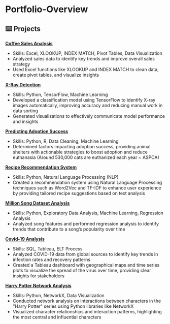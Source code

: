 # Portfolio-Overview

## ⌨️ Projects
[**Coffee Sales Analysis**](https://github.com/DevinXTian/Excel-Projects)
- Skills: Excel, XLOOKUP, INDEX MATCH, Pivot Tables, Data Visualization
- Analyzed sales data to identify key trends and improve overall sales strategy
- Used Excel functions like XLOOKUP and INDEX MATCH to clean data, create pivot tables, and visualize insights

[**X-Ray Detection**](https://github.com/DevinXTian/X-Ray-Detection)
- Skills: Python, TensorFlow, Machine Learning
- Developed a classification model using TensorFlow to identify X-ray images automatically, improving accuracy and reducing manual work in data sorting
- Generated visualizations to effectively communicate model performance and insights

[**Predicting Adoption Success**](https://github.com/DevinXTian/Predicting-Adoption-Success)
- Skills: Python, R, Data Cleaning, Machine Learning
- Determined factors impacting adoption success, providing animal shelters with actionable strategies to boost adoption and reduce euthanasia (Around 530,000 cats are euthanized each year ~ ASPCA)

[**Recipe Recommendation System**](https://github.com/DevinXTian/Recipe-Recommendation-System)
- Skills: Python, Natural Language Processing (NLP)
- Created a recommendation system using Natural Language Processing techniques such as Word2Vec and TF-IDF to enhance user experience by providing tailored recipe suggestions based on text analysis

[**Million Song Dataset Analysis**](https://github.com/DevinXTian/Million-Song-Dataset-Analysis)
- Skills: Python, Exploratory Data Analysis, Machine Learning, Regression Analysis
- Analyzed song features and performed regression analysis to identify trends that contribute to a song’s popularity over time

[**Covid-19 Analysis**](https://github.com/DevinXTian/data-analyst-portfolio-projects)
- Skills: SQL, Tableau, ELT Process
- Analyzed COVID-19 data from global sources to identify key trends in infection rates and recovery patterns
- Created a Tableau dashboard with geographical maps and time series plots to visualize the spread of the virus over time, providing clear insights for stakeholders

[**Harry Potter Network Analysis**](https://github.com/DevinXTian/data-analyst-portfolio-projects)
- Skills: Python, NetworkX, Data Visualization
- Conducted network analysis on interactions between characters in the "Harry Potter" series using Python libraries like NetworkX
- Visualized character relationships and interaction patterns, highlighting the most central and influential characters 
